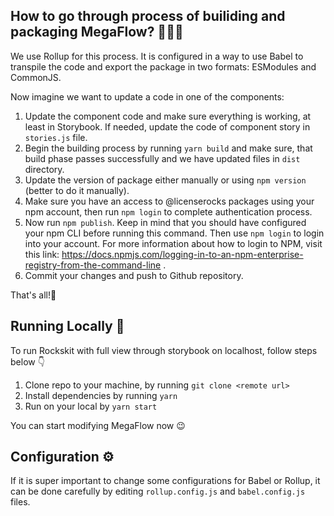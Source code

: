 ## How to go through process of builiding and packaging MegaFlow? 🧑🏻‍💻

We use Rollup for this process. It is configured in a way to use Babel to transpile the code and export the package in two formats: ESModules and CommonJS.

Now imagine we want to update a code in one of the components:

1. Update the component code and make sure everything is working, at least in Storybook. If needed, update the code of component story in `stories.js` file.
2. Begin the building process by running `yarn build` and make sure, that build phase passes successfully and we have updated files in `dist` directory.
3. Update the version of package either manually or using `npm version` (better to do it manually).
4. Make sure you have an access to @licenserocks packages using your npm account, then run `npm login` to complete authentication process.
5. Now run `npm publish`. Keep in mind that you should have configured your npm CLI before running this command. Then use `npm login` to login into your account. For more information about how to login to NPM, visit this link: https://docs.npmjs.com/logging-in-to-an-npm-enterprise-registry-from-the-command-line .
6. Commit your changes and push to Github repository.

That's all!🚀

## Running Locally 🏡

To run Rockskit with full view through storybook on localhost, follow steps below 👇

1. Clone repo to your machine, by running `git clone <remote url>`
2. Install dependencies by running `yarn`
3. Run on your local by `yarn start`

You can start modifying MegaFlow now 😉

## Configuration ⚙️

If it is super important to change some configurations for Babel or Rollup, it can be done carefully by editing `rollup.config.js` and `babel.config.js` files.

